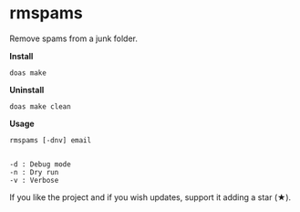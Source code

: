<html>
<head>
<h1>rmspams</h1>
<p>Remove spams from a junk folder.</p>
</head>
<body>
<b>Install</b>
<pre><code>doas make</code></pre>
<b>Uninstall</b>
<pre><code>doas make clean</code></pre>
<b>Usage</b>
<pre><code>rmspams [-dnv] email
<br>
-d : Debug mode
-n : Dry run
-v : Verbose</code></pre>
</body>
<footer>
If you like the project and if you wish updates, support it adding a star (★).
</footer>
</html>

